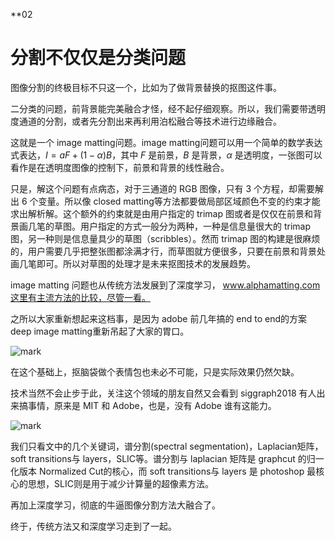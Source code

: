 
**02







# 分割不仅仅是分类问题



图像分割的终极目标不只这一个，比如为了做背景替换的抠图这件事。

二分类的问题，前背景能完美融合才怪，经不起仔细观察。所以，我们需要带透明度通道的分割，或者先分割出来再利用泊松融合等技术进行边缘融合。

这就是一个 image matting问题。image matting问题可以用一个简单的数学表达式表达，$I = aF + (1-\alpha)B$，其中 $F$ 是前景，$B$ 是背景，$\alpha$ 是透明度，一张图可以看作是在透明度图像的控制下，前景和背景的线性融合。

只是，解这个问题有点病态，对于三通道的 RGB 图像，只有 3 个方程，却需要解出 6 个变量。所以像 closed matting等方法都要做局部区域颜色不变的约束才能求出解析解。这个额外的约束就是由用户指定的 trimap 图或者是仅仅在前景和背景画几笔的草图。用户指定的方式一般分为两种，一种是信息量很大的 trimap 图，另一种则是信息量具少的草图（scribbles）。然而 trimap 图的构建是很麻烦的，用户需要几乎把整张图都涂满才行，而草图就方便很多，只要在前景和背景处画几笔即可。所以对草图的处理才是未来抠图技术的发展趋势。


image matting 问题也从传统方法发展到了深度学习， www.alphamatting.com这里有主流方法的比较，尽管一看。

之所以大家重新想起来这档事，是因为 adobe 前几年搞的 end to end的方案 deep image matting重新吊起了大家的胃口。

![mark](http://images.iterate.site/blog/image/20190906/BqpVQTr6nNjY.png?imageslim)


在这个基础上，抠脑袋做个表情包也未必不可能，只是实际效果仍然欠缺。

技术当然不会止步于此，关注这个领域的朋友自然又会看到 siggraph2018 有人出来搞事情，原来是 MIT 和 Adobe，也是，没有 Adobe 谁有这能力。

![mark](http://images.iterate.site/blog/image/20190906/MsQFuFethSsD.png?imageslim)


我们只看文中的几个关键词，谱分割(spectral segmentation)，Laplacian矩阵，soft transitions与 layers，SLIC等。谱分割与 laplacian 矩阵是 graphcut 的归一化版本 Normalized Cut的核心，而 soft transitions与 layers 是 photoshop 最核心的思想，SLIC则是用于减少计算量的超像素方法。

再加上深度学习，彻底的牛逼图像分割方法大融合了。

终于，传统方法又和深度学习走到了一起。
